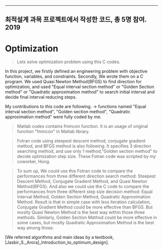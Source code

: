 ----------------------------------------------------------------
최적설계 과목 프로젝트에서 작성한 코드, 총 5명 참여. 2019
-----------------------------------------------------------------

# Optimization

> Lets solve optimization problem using this C codes. 

In this project, we firstly defined an engineering problem with objective function, variables, and constraints.
Secondly, We wrote them on a C program. We used Quasi Newton Method(BFGS) to find direction for optimization, and used "Equal interval section method" or "Golden Section method" or "Quadratic approximation method" to search initial interval and decide final interval reducing steps.

My contributions to this code are following. -> functions named "Equal interval section method", "Golden section method", "Quadratic approximation method" were fully coded by me.

> Matlab codes contains fmincon function. It is an usage of original function "fmincon" in Matlab library. 

> Fotran code using steepest descent method, conjugate gradient method, and BFGS method is also following. It specifies 3 direction searching method, and use only 1 method,"Golden section method" to decide optimization step size. These Fotran code was scripted by my coworker, Hong.

> To sum up, We could use this Fotran code to compare the performances from three different direction search method: Steepest Descent Method, Conjugate Gradient Method, and Quasi Newton Method(BFGS). And also we could use the C code to compare the performances from three different step size decision method: Equal Interval Method, Golden Section Method, Quadratic Approximation Method.
 Result is that in simple case with less iteration calculation, Conjugate Gradient Method could be more effective than BFGS. But mostly Quasi Newton Method is the best way within those three methods. Similarly, Golden Section Method could be more effective in some cases, but mostly Quadratic Approximation Method is the best way among those.



[We referred algorithms and main ideas by a textbook, [Jasbir_S._Arora]_Introduction_to_optimum_design].

